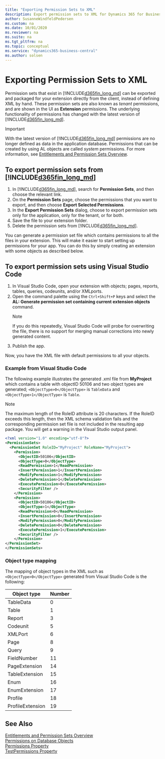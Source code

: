 ```yaml
---
title: "Exporting Permission Sets to XML"
description: Export permission sets to XML for Dynamics 365 for Business Central.
author: SusanneWindfeldPedersen
ms.custom: na
ms.date: 10/01/2020
ms.reviewer: na
ms.suite: na
ms.tgt_pltfrm: na
ms.topic: conceptual
ms.service: "dynamics365-business-central"
ms.author: solsen
---
```


# Exporting Permission Sets to XML

Permission sets that exist in [!INCLUDE[d365fin_long_md](includes/d365fin_long_md.md)] can be exported and packaged for your extension directly from the client, instead of defining XML by hand. These permission sets are also known as *tenant* permissions, and are shown in the UI as **Extension** permissions. The underlying functionality of permissions has changed with the latest version of [!INCLUDE[d365fin_long_md](includes/d365fin_long_md.md)].

> [!IMPORTANT]  
> With the latest version of [!INCLUDE[d365fin_long_md](includes/d365fin_long_md.md)] permissions are no longer defined as data in the application database. Permissions that can be created by using AL objects are called *system* permissions. For more information, see [Entitlements and Permission Sets Overview](devenv-entitlements-and-permissionsets-overview.md).

## To export permission sets from [!INCLUDE[d365fin_long_md](includes/d365fin_long_md.md)]

1. In [!INCLUDE[d365fin_long_md](includes/d365fin_long_md.md)], search for **Permission Sets**, and then choose the relevant link.
2. On the **Permission Sets** page, choose the permissions that you want to export, and then choose **Export Selected Permissions**.
3. In the **Export Permission Sets** dialog, choose to export permission sets only for the application, only for the tenant, or for both.
4. Save the file to your extension folder.
5. Delete the permission sets from [!INCLUDE[d365fin_long_md](includes/d365fin_long_md.md)]. 

You can generate a permission set file which contains permissions to all the files in your extension. This will make it easier to start setting up permissions for your app. You can do this by simply creating an extension with some objects as described below. 

## To export permission sets using Visual Studio Code

1. In Visual Studio Code, open your extension with objects; pages, reports, tables, queries, codeunits, and/or XMLports.  
2. Open the command palette using the `Ctrl+Shift+P` keys and select the **AL: Generate permission set containing current extension objects** command.  
    > [!NOTE]  
    > If you do this repeatedly, Visual Studio Code will probe for overwriting the file, there is no support for merging manual corrections into newly generated content.
3. Publish the app. 

Now, you have the XML file with default permissions to all your objects.

### Example from Visual Studio Code

The following example illustrates the generated .xml file from **MyProject** which contains a table with objectID 50106 and two object types are generated; `<ObjectType>0</ObjectType>` is `TableData` and `<ObjectType>1</ObjectType>` is `Table`.

> [!NOTE]  
> The maximum length of the RoleID attribute is 20 characters. If the RoleID exceeds this length, then the XML schema validation fails and the corresponding permission set file is not included in the resulting app package. You will get a warning in the Visual Studio output panel.


```xml
<?xml version="1.0" encoding="utf-8"?>
<PermissionSets>
  <PermissionSet RoleID="MyProject" RoleName="MyProject">
    <Permission>
      <ObjectID>50106</ObjectID>
      <ObjectType>0</ObjectType>
      <ReadPermission>1</ReadPermission>
      <InsertPermission>1</InsertPermission>
      <ModifyPermission>1</ModifyPermission>
      <DeletePermission>1</DeletePermission>
      <ExecutePermission>0</ExecutePermission>
      <SecurityFilter />
    </Permission>
    <Permission>
      <ObjectID>50106</ObjectID>
      <ObjectType>1</ObjectType>
      <ReadPermission>0</ReadPermission>
      <InsertPermission>0</InsertPermission>
      <ModifyPermission>0</ModifyPermission>
      <DeletePermission>0</DeletePermission>
      <ExecutePermission>1</ExecutePermission>
      <SecurityFilter />
    </Permission>
</PermissionSet>
</PermissionSets>

```

### Object type mapping

The mapping of object types in the XML such as `<ObjectType>0</ObjectType>` generated from Visual Studio Code is the following:

|Object type      |Number|
|-----------------|------|
|TableData        |  0   |
|Table            |  1   |
|Report           |  3   |
|Codeunit         |  5   |
|XMLPort          |  6   |
|Page             |  8   |
|Query            |  9   |
|FieldNumber      |  11  |
|PageExtension    |  14  |
|TableExtension   |  15  |
|Enum             |  16  |
|EnumExtension    |  17  |
|Profile          |  18  |
|ProfileExtension |  19  |


## See Also

[Entitlements and Permission Sets Overview](devenv-entitlements-and-permissionsets-overview.md)  
[Permissions on Database Objects](devenv-permissions-on-database-objects.md)  
[Permissions Property](properties/devenv-permissions-property.md)  
[TestPermissions Property](properties/devenv-testpermissions-property.md)  
